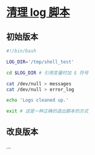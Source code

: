 # [清理 log 脚本](https://github.com/SublimeCT/note/tree/master/Linux/docs/abs/clean_log.md)

## 初始版本

```bash
#!/bin/bash

LOG_DIR='/tmp/shell_test'

cd $LOG_DIR # 引用变量时加 $ 符号

cat /dev/null > messages
cat /dev/null > error_log

echo 'Logs cleaned up.'

exit # 这是一种正确的退出脚本的方式
```

## 改良版本
...
